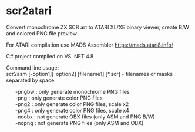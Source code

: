 # scr2atari
Convert monochrome ZX SCR art to ATARI XL/XE binary viewer, create B/W and colored PNG file preview

For ATARI compilation use MADS Assembler https://mads.atari8.info/

C# project compiled on VS .NET 4.8

Command line usage:<br>
scr2asm [-option1][-option2] [filename1] [*.scr] - filenames or masks separated by space<br>
<div style="text-indent:25px;">-pngbw  : only generate monochrome PNG files<br></div>
<div style="text-indent:25px;">-png    : only generate color PNG files<br></div>
<div style="text-indent:25px;">-png2   : only generate color PNG files, scale x2<br></div>
<div style="text-indent:25px;">-png4   : only generate color PNG files, scale x4<br></div>
<div style="text-indent:25px;">-noobx  : not  generate OBX files (only ASM and PNG B/W)<br></div>
<div style="text-indent:25px;">-nopng  : not  generate PNG files (only ASM and OBX)<br></div>
